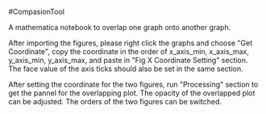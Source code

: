 #CompasionTool

A mathematica notebook to overlap one graph onto another graph.

After importing the figures, please right click the graphs and choose "Get Coordinate", copy the coordinate in the order of x_axis_min, x_axis_max, y_axis_min, y_axis_max, and paste in "Fig X Coordinate Setting" section. The face value of the axis ticks should also be set in the same section.

After setting the coordinate for the two figures, run "Processing" section to get the pannel for the overlapping plot. The opacity of the overlapped plot can be adjusted. The orders of the two figures can be switched. 
